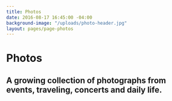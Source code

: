 ```yaml
---
title: Photos
date: 2016-08-17 16:45:00 -04:00
background-image: "/uploads/photo-header.jpg"
layout: pages/page-photos
---
```


# Photos

## A growing collection of photographs from events, traveling, concerts and daily life.
